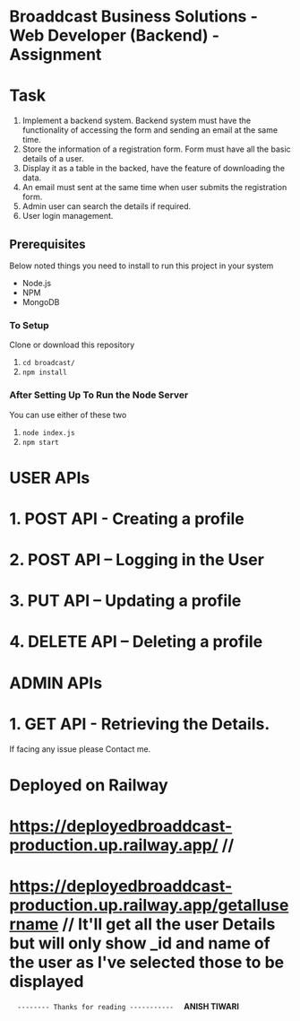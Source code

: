 # Broaddcast Business Solutions - Web Developer (Backend) - Assignment

# Task

1. Implement a backend system. Backend system must have the functionality of accessing the form and sending an email at the same time.
2. Store the information of a registration form. Form must have all the basic details of a user.
3. Display it as a table in the backed, have the feature of downloading the data.
4. An email must sent at the same time when user submits the registration form.
5. Admin user can search the details if required.
6. User login management.

## Prerequisites

Below noted things you need to install to run this project in your system

- Node.js
- NPM
- MongoDB

### To Setup

Clone or download this repository

1. `cd broadcast/`
2. `npm install`

### After Setting Up To Run the Node Server

You can use either of these two

1. `node index.js`
2. `npm start`

# USER APIs
# 1. POST API - Creating a profile
# 2. POST API – Logging in the User
# 3. PUT API – Updating a profile
# 4. DELETE API – Deleting a profile

# ADMIN APIs
# 1. GET API - Retrieving the Details.


If facing any issue please Contact me.


# Deployed on Railway
#  https://deployedbroaddcast-production.up.railway.app/                         //
# https://deployedbroaddcast-production.up.railway.app/getallusername       // It'll get all the user Details but will only show _id and name of the user as I've selected those to be displayed
`   -------- Thanks for reading -----------   `
              **ANISH TIWARI**

